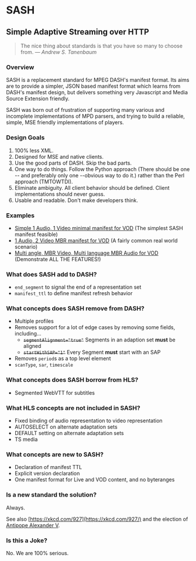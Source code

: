 # SASH
## Simple Adaptive Streaming over HTTP

> The nice thing about standards is that you have so many to choose from. *&mdash; Andrew S. Tanenbaum*

### Overview

SASH is a replacement standard for MPEG DASH's manifest format. Its aims are to provide a simpler, JSON based manifest format which learns from DASH's manifest design, but delivers something very Javascript and Media Source Extension friendly.

SASH was born out of frustration of supporting many various and incomplete implementations of MPD parsers, and trying to build a reliable, simple, MSE friendly implementations of players.

### Design Goals

1. 100% less XML.
2. Designed for MSE and native clients.
3. Use the good parts of DASH. Skip the bad parts.
4. One way to do things. Follow the Python approach (There should be one -- and preferably only one --obvious way to do it.) rather than the Perl approach (TMTOWTDI).
5. Eliminate ambiguity. All client behavior should be defined. Client implementations should never guess.
6. Usable and readable. Don't make developers think. 

### Examples

* [Simple 1 Audio, 1 Video minimal manifest for VOD](sash-single-audio-single-video-vod-only.json) (The simplest SASH manifest feasible)
* [1 Audio, 2 Video MBR manifest for VOD](sash-mbr-video-single-audio.json) (A fairly common real world scenario)
* [Multi angle, MBR Video, Multi language MBR Audio for VOD](sash-mbr-video-single-audio.json) (Demonstrate ALL THE FEATURES!)

### What does SASH add to DASH?

* `end_segment` to signal the end of a representation set
* `manifest_ttl` to define manifest refresh behavior

### What concepts does SASH remove from DASH?

* Multiple profiles
* Removes support for a lot of edge cases by removing some fields, including...
  * ~~`segmentAlignment="true"`~~ Segments in an adaption set **must** be aligned 
  * ~~`startWithSAP="1"`~~ Every Segment **must** start with an SAP
* Removes `period`s as a top level element
* `scanType`, `sar`, `timescale`

### What concepts does SASH borrow from HLS?

* Segmented WebVTT for subtitles

### What HLS concepts are not included in SASH?

* Fixed binding of audio representation to video representation
* AUTOSELECT on alternate adaptation sets
* DEFAULT setting on alternate adaptation sets
* TS media

### What concepts are new to SASH?

* Declaration of manifest TTL
* Explicit version declaration
* One manifest format for Live and VOD content, and no byteranges

### Is a new standard the solution?

Always.

See also [https://xkcd.com/927](https://xkcd.com/927/) and the election of [Antipope Alexander V](http://en.wikipedia.org/wiki/Antipope_Alexander_V).

### Is this a Joke?

No. We are 100% serious.
